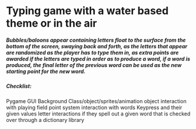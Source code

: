 # Typing game with a water based theme or in the air

##### Bubbles/baloons appear containing letters float to the surface from the bottom of the screen, swaying back and forth, as the letters that appear are randomized as the player has to type them in, as extra points are awarded if the letters are typed in order as to produce a word, if a word is produced, the final letter of the previous word can be used as the new starting point for the new word.


##### Checklist: 
Pygame GUI
Background
Class/object/sprites/animation
object interaction with playing field
point system interaction with words
Keypress and their given values
letter interactions if they spell out a given word that is checked over through a dictionary library 
